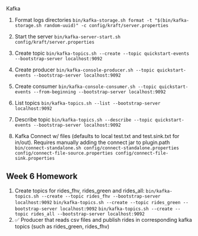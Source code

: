 Kafka

1. Format logs directories
   `bin/kafka-storage.sh format -t "$(bin/kafka-storage.sh random-uuid)" -c config/kraft/server.properties`

2. Start the server
   `bin/kafka-server-start.sh config/kraft/server.properties`

3. Create topic
   `bin/kafka-topics.sh --create --topic quickstart-events --bootstrap-server localhost:9092`

4. Create producer
   `bin/kafka-console-producer.sh --topic quickstart-events --bootstrap-server localhost:9092`

5. Create consumer
   `bin/kafka-console-consumer.sh --topic quickstart-events --from-beginning --bootstrap-server localhost:9092`

6. List topics
   `bin/kafka-topics.sh --list --bootstrap-server localhost:9092`

7. Describe topic
   `bin/kafka-topics.sh --describe --topic quickstart-events --bootstrap-server localhost:9092`

8. Kafka Connect w/ files (defaults to local test.txt and test.sink.txt for in/out). Requires manually adding the connect jar to plugin.path
   `bin/connect-standalone.sh config/connect-standalone.properties config/connect-file-source.properties config/connect-file-sink.properties`


## Week 6 Homework
1. Create topics for rides_fhv, rides_green and rides_all:
   `bin/kafka-topics.sh --create --topic rides_fhv --bootstrap-server localhost:9092`
   `bin/kafka-topics.sh --create --topic rides_green --bootstrap-server localhost:9092`
   `bin/kafka-topics.sh --create --topic rides_all --bootstrap-server localhost:9092`
2. ✅ Producer that reads csv files and publish rides in corresponding kafka topics (such as rides_green, rides_fhv)

